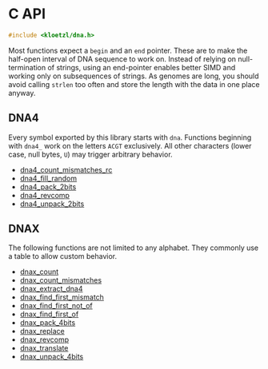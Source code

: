 # C API

```C
#include <kloetzl/dna.h>
```

Most functions expect a `begin` and an `end` pointer. These are to make the half-open interval of DNA sequence to work on. Instead of relying on null-termination of strings, using an end-pointer enables better SIMD and working only on subsequences of strings. As genomes are long, you should avoid calling `strlen` too often and store the length with the data in one place anyway.

## DNA4

Every symbol exported by this library starts with `dna`. Functions beginning with `dna4_` work on the letters `ACGT` exclusively. All other characters (lower case, null bytes, `U`) may trigger arbitrary behavior.

* [dna4_count_mismatches_rc](dna4_count_mismatches_rc.3.md)
* [dna4_fill_random](dna4_fill_random.3.md)
* [dna4_pack_2bits](dna4_pack_2bits.3.md)
* [dna4_revcomp](dna4_revcomp.3.md)
* [dna4_unpack_2bits](dna4_unpack_2bits.3.md)

## DNAX

The following functions are not limited to any alphabet. They commonly use a table to allow custom behavior.

* [dnax_count](dnax_count.3.md)
* [dnax_count_mismatches](dnax_count_mismatches.3.md)
* [dnax_extract_dna4](dnax_extract_dna4.3.md)
* [dnax_find_first_mismatch](dnax_find_first_mismatch.3.md)
* [dnax_find_first_not_of](dnax_find_first_not_of.3.md)
* [dnax_find_first_of](dnax_find_first_of.3.md)
* [dnax_pack_4bits](dnax_pack_4bits.3.md)
* [dnax_replace](dnax_replace.3.md)
* [dnax_revcomp](dnax_revcomp.3.md)
* [dnax_translate](dnax_translate.3.md)
* [dnax_unpack_4bits](dnax_unpack_4bits.3.md)
